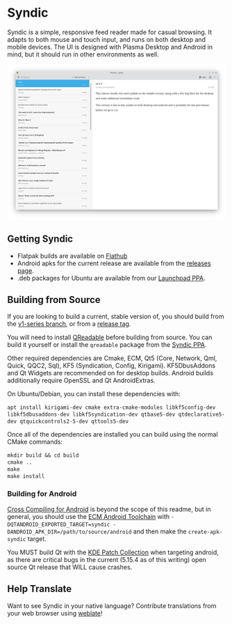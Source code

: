 # Syndic
Syndic is a simple, responsive feed reader made for casual browsing. It adapts to both mouse and touch input, and runs on both desktop and mobile devices. The UI is designed with Plasma Desktop and Android in mind, but it should run in other environments as well.

![Screenshot](doc/screenshots/syndic-mid.png?raw=true)

## Getting Syndic

- Flatpak builds are available on [Flathub](https://flathub.org/apps/details/com.rocksandpaper.syndic)
- Android apks for the current release are available from the [releases page](https://github.com/cscarney/syndic/releases).
- .deb packages for Ubuntu are available from our [Launchpad PPA](https://launchpad.net/~cscarney/+archive/ubuntu/syndic).

## Building from Source

If you are looking to build a current, stable version of, you should build from the [v1-series branch](https://github.com/cscarney/syndic/tree/v1-series), or from a [release tag](https://github.com/cscarney/syndic/tags).

You will need to install [QReadable](https://invent.kde.org/ccarney/qreadable) before building from source. You can build it yourself or install the `qreadable` package from the [Syndic PPA](https://launchpad.net/~cscarney/+archive/ubuntu/syndic).

Other required dependencies are Cmake, ECM, Qt5 (Core, Network, Qml, Quick, QQC2, Sql), KF5 (Syndication, Config, Kirigami). KF5DbusAddons and Qt Widgets are recommended on for desktop builds. Android builds additionally require OpenSSL and Qt AndroidExtras.

On Ubuntu/Debian, you can install these dependencies with:

    apt install kirigami-dev cmake extra-cmake-modules libkf5config-dev libkf5dbusaddons-dev libkf5syndication-dev qtbase5-dev qtdeclarative5-dev qtquickcontrols2-5-dev qttools5-dev

Once all of the dependencies are installed you can build using the normal CMake commands:

    mkdir build && cd build
    cmake ..
    make
    make install

### Building for Android

[Cross Compiling for Android](https://cmake.org/cmake/help/latest/manual/cmake-toolchains.7.html#cross-compiling-for-android) is beyond the scope of this readme, but in general, you should use the [ECM Android Toolchain](https://api.kde.org/ecm/toolchain/Android.html) with `-DQTANDROID_EXPORTED_TARGET=syndic -DANDROID_APK_DIR=/path/to/source/android` and then make the `create-apk-syndic` target. 

You MUST build Qt with the [KDE Patch Collection](https://community.kde.org/Qt5PatchCollection) when targeting android, as there are critical bugs in the current (5.15.4 as of this writing) open source Qt release that WILL cause crashes.

## Help Translate
Want to see Syndic in your native language? Contribute translations from your web browser using [weblate](https://hosted.weblate.org/projects/syndic/app/)!
